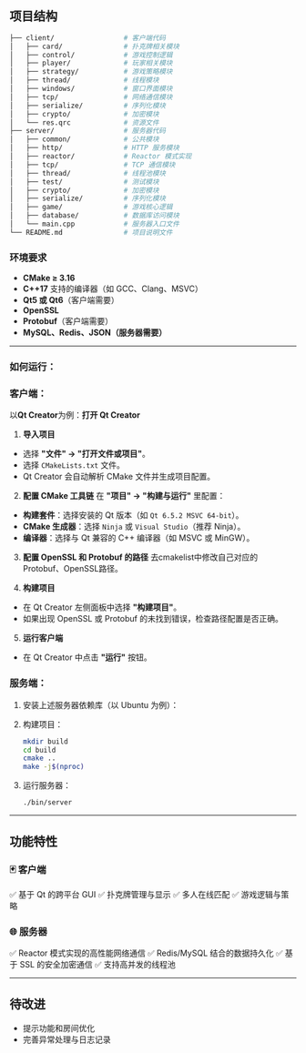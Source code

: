 ## 项目结构

```bash
├── client/                 # 客户端代码
│   ├── card/               # 扑克牌相关模块
│   ├── control/            # 游戏控制逻辑
│   ├── player/             # 玩家相关模块
│   ├── strategy/           # 游戏策略模块
│   ├── thread/             # 线程模块
│   ├── windows/            # 窗口界面模块
│   ├── tcp/                # 网络通信模块
│   ├── serialize/          # 序列化模块
│   ├── crypto/             # 加密模块
│   └── res.qrc             # 资源文件
├── server/                 # 服务器代码
│   ├── common/             # 公共模块
│   ├── http/               # HTTP 服务模块
│   ├── reactor/            # Reactor 模式实现
│   ├── tcp/                # TCP 通信模块
│   ├── thread/             # 线程池模块
│   ├── test/               # 测试模块
│   ├── crypto/             # 加密模块
│   ├── serialize/          # 序列化模块
│   ├── game/               # 游戏核心逻辑
│   ├── database/           # 数据库访问模块
│   └── main.cpp            # 服务器入口文件
└── README.md               # 项目说明文件
```

### **环境要求**

* **CMake ≥ 3.16**
* **C++17** 支持的编译器（如 GCC、Clang、MSVC）
* **Qt5 或 Qt6**（客户端需要）
* **OpenSSL**
* **Protobuf**（客户端需要）
* **MySQL、Redis、JSON（服务器需要）**

------

### 如何运行：

### 客户端：

以**Qt Creator**为例：**打开 Qt Creator**

1. **导入项目**

* 选择 **"文件" → "打开文件或项目"**。
* 选择 `CMakeLists.txt` 文件。
* Qt Creator 会自动解析 CMake 文件并生成项目配置。

2. **配置 CMake 工具链**
    在 **"项目" → "构建与运行"** 里配置：

* **构建套件**：选择安装的 Qt 版本（如 `Qt 6.5.2 MSVC 64-bit`）。
* **CMake 生成器**：选择 `Ninja` 或 `Visual Studio`（推荐 Ninja）。
* **编译器**：选择与 Qt 兼容的 C++ 编译器（如 MSVC 或 MinGW）。

3. **配置 OpenSSL 和 Protobuf 的路径**
    去cmakelist中修改自己对应的Protobuf、OpenSSL路径。

4. **构建项目**

* 在 Qt Creator 左侧面板中选择 **"构建项目"**。
* 如果出现 OpenSSL 或 Protobuf 的未找到错误，检查路径配置是否正确。

5. **运行客户端**

* 在 Qt Creator 中点击 **"运行"** 按钮。

### 服务端：

1. 安装上述服务器依赖库（以 Ubuntu 为例）：

2. 构建项目：

   ```bash
   mkdir build
   cd build
   cmake ..
   make -j$(nproc)
   ```

3. 运行服务器：

   ```bash
   ./bin/server
   ```

------

## 功能特性

### 🃏 客户端

 ✅ 基于 Qt 的跨平台 GUI
 ✅ 扑克牌管理与显示
 ✅ 多人在线匹配
 ✅ 游戏逻辑与策略

### 🌐 服务器

 ✅ Reactor 模式实现的高性能网络通信
 ✅ Redis/MySQL 结合的数据持久化
 ✅ 基于 SSL 的安全加密通信
 ✅ 支持高并发的线程池

------

## 待改进

*  提示功能和房间优化
*  完善异常处理与日志记录
